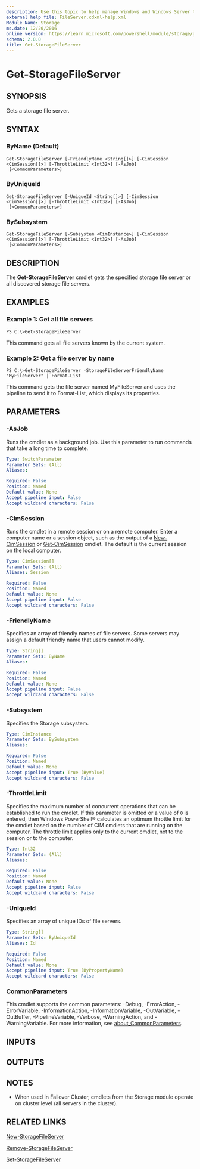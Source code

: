 ```yaml
---
description: Use this topic to help manage Windows and Windows Server technologies with Windows PowerShell.
external help file: FileServer.cdxml-help.xml
Module Name: Storage
ms.date: 12/20/2016
online version: https://learn.microsoft.com/powershell/module/storage/get-storagefileserver?view=windowsserver2019-ps&wt.mc_id=ps-gethelp
schema: 2.0.0
title: Get-StorageFileServer
---
```


# Get-StorageFileServer

## SYNOPSIS
Gets a storage file server.

## SYNTAX

### ByName (Default)
```
Get-StorageFileServer [-FriendlyName <String[]>] [-CimSession <CimSession[]>] [-ThrottleLimit <Int32>] [-AsJob]
 [<CommonParameters>]
```

### ByUniqueId
```
Get-StorageFileServer [-UniqueId <String[]>] [-CimSession <CimSession[]>] [-ThrottleLimit <Int32>] [-AsJob]
 [<CommonParameters>]
```

### BySubsystem
```
Get-StorageFileServer [-Subsystem <CimInstance>] [-CimSession <CimSession[]>] [-ThrottleLimit <Int32>] [-AsJob]
 [<CommonParameters>]
```

## DESCRIPTION
The **Get-StorageFileServer** cmdlet gets the specified storage file server or all discovered storage file servers.

## EXAMPLES

### Example 1: Get all file servers
```
PS C:\>Get-StorageFileServer
```

This command gets all file servers known by the current system.

### Example 2: Get a file server by name
```
PS C:\>Get-StorageFileServer -StorageFileServerFriendlyName "MyFileServer" | Format-List
```

This command gets the file server named MyFileServer and uses the pipeline to send it to Format-List, which displays its properties.

## PARAMETERS

### -AsJob
Runs the cmdlet as a background job. Use this parameter to run commands that take a long time to complete.

```yaml
Type: SwitchParameter
Parameter Sets: (All)
Aliases:

Required: False
Position: Named
Default value: None
Accept pipeline input: False
Accept wildcard characters: False
```

### -CimSession
Runs the cmdlet in a remote session or on a remote computer.
Enter a computer name or a session object, such as the output of a [New-CimSession](https://go.microsoft.com/fwlink/p/?LinkId=227967) or [Get-CimSession](https://go.microsoft.com/fwlink/p/?LinkId=227966) cmdlet.
The default is the current session on the local computer.

```yaml
Type: CimSession[]
Parameter Sets: (All)
Aliases: Session

Required: False
Position: Named
Default value: None
Accept pipeline input: False
Accept wildcard characters: False
```

### -FriendlyName
Specifies an array of friendly names of file servers.
Some servers may assign a default friendly name that users cannot modify.

```yaml
Type: String[]
Parameter Sets: ByName
Aliases:

Required: False
Position: Named
Default value: None
Accept pipeline input: False
Accept wildcard characters: False
```

### -Subsystem
Specifies the Storage subsystem.

```yaml
Type: CimInstance
Parameter Sets: BySubsystem
Aliases:

Required: False
Position: Named
Default value: None
Accept pipeline input: True (ByValue)
Accept wildcard characters: False
```

### -ThrottleLimit
Specifies the maximum number of concurrent operations that can be established to run the cmdlet.
If this parameter is omitted or a value of `0` is entered, then Windows PowerShell® calculates an optimum throttle limit for the cmdlet based on the number of CIM cmdlets that are running on the computer.
The throttle limit applies only to the current cmdlet, not to the session or to the computer.

```yaml
Type: Int32
Parameter Sets: (All)
Aliases:

Required: False
Position: Named
Default value: None
Accept pipeline input: False
Accept wildcard characters: False
```

### -UniqueId
Specifies an array of unique IDs of file servers.

```yaml
Type: String[]
Parameter Sets: ByUniqueId
Aliases: Id

Required: False
Position: Named
Default value: None
Accept pipeline input: True (ByPropertyName)
Accept wildcard characters: False
```

### CommonParameters
This cmdlet supports the common parameters: -Debug, -ErrorAction, -ErrorVariable, -InformationAction, -InformationVariable, -OutVariable, -OutBuffer, -PipelineVariable, -Verbose, -WarningAction, and -WarningVariable. For more information, see [about_CommonParameters](https://go.microsoft.com/fwlink/?LinkID=113216).

## INPUTS

## OUTPUTS

## NOTES

* When used in Failover Cluster, cmdlets from the Storage module operate on cluster level (all servers in the cluster).

## RELATED LINKS

[New-StorageFileServer](./New-StorageFileServer.md)

[Remove-StorageFileServer](./Remove-StorageFileServer.md)

[Set-StorageFileServer](./Set-StorageFileServer.md)

